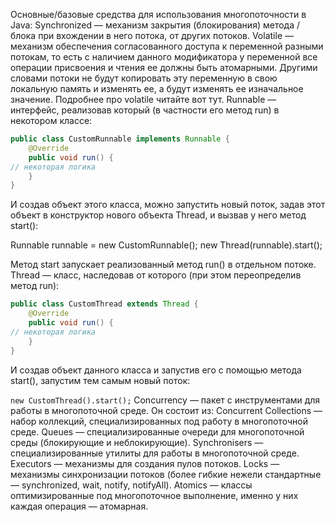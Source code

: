Основные/базовые средства для использования многопоточности в Java:
Synchronized — механизм закрытия (блокирования) метода / блока при вхождении в него потока, от других потоков. Volatile
— механизм обеспечения согласованного доступа к переменной разными потокам, то есть с наличием данного модификатора у
переменной все операции присвоения и чтения ее должны быть атомарными. Другими словами потоки не будут копировать эту
переменную в свою локальную память и изменять ее, а будут изменять ее изначальное значение. Подробнее про volatile
читайте вот тут. Runnable — интерфейс, реализовав который (в частности его метод run) в некотором классе:

```java
public class CustomRunnable implements Runnable {
    @Override
    public void run() {
// некоторая логика
    }
}
```

И создав объект этого класса, можно запустить новый поток, задав этот объект в конструктор нового объекта Thread, и
вызвав у него метод start():

Runnable runnable = new CustomRunnable(); new Thread(runnable).start();

Метод start запускает реализованный метод run() в отдельном потоке. Thread — класс, наследовав от которого (при этом
переопределив метод run):

```java
public class CustomThread extends Thread {
    @Override
    public void run() {
// некоторая логика
    }
}
```

И создав объект данного класса и запустив его с помощью метода start(), запустим тем самым новый поток:

`new CustomThread().start();`
Concurrency — пакет с инструментами для работы в многопоточной среде. Он состоит из:
Concurrent Collections — набор коллекций, специализированных под работу в многопоточной среде. Queues —
специализированные очереди для многопоточной среды (блокирующие и неблокирующие). Synchronisers — специализированные
утилиты для работы в многопоточной среде. Executors — механизмы для создания пулов потоков. Locks — механизмы
синхронизации потоков (более гибкие нежели стандартные — synchronized, wait, notify, notifyAll). Atomics — классы
оптимизированные под многопоточное выполнение, именно у них каждая операция — атомарная.